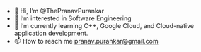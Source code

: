 - 👋 Hi, I’m @ThePranavPurankar
- 👀 I’m interested in Software Engineering
- 🌱 I’m currently learning C++, Google Cloud, and Cloud-native application development.
- 📫 How to reach me pranav.purankar@gmail.com

<!---
ThePranavPurankar/ThePranavPurankar is a ✨ special ✨ repository because its `README.md` (this file) appears on your GitHub profile.
You can click the Preview link to take a look at your changes.
--->
